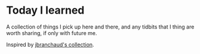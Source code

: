 # Today I learned

A collection of things I pick up here and there, and any tidbits that I thing are worth sharing, if only with future me.

Inspired by [jbranchaud's collection](https://github.com/jbranchaud/til).